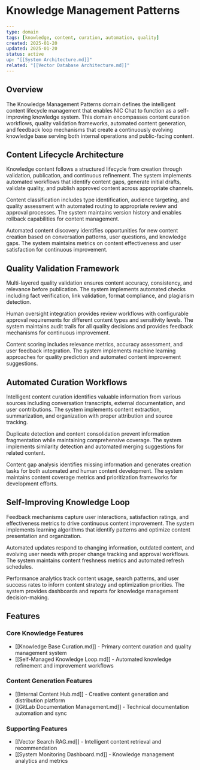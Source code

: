 # Knowledge Management Patterns

```yaml
---
type: domain
tags: [knowledge, content, curation, automation, quality]
created: 2025-01-20
updated: 2025-01-20
status: active
up: "[[System Architecture.md]]"
related: "[[Vector Database Architecture.md]]"
---
```

## Overview

The Knowledge Management Patterns domain defines the intelligent content lifecycle management that enables NIC Chat to function as a self-improving knowledge system. This domain encompasses content curation workflows, quality validation frameworks, automated content generation, and feedback loop mechanisms that create a continuously evolving knowledge base serving both internal operations and public-facing content.

## Content Lifecycle Architecture

Knowledge content follows a structured lifecycle from creation through validation, publication, and continuous refinement. The system implements automated workflows that identify content gaps, generate initial drafts, validate quality, and publish approved content across appropriate channels.

Content classification includes type identification, audience targeting, and quality assessment with automated routing to appropriate review and approval processes. The system maintains version history and enables rollback capabilities for content management.

Automated content discovery identifies opportunities for new content creation based on conversation patterns, user questions, and knowledge gaps. The system maintains metrics on content effectiveness and user satisfaction for continuous improvement.

## Quality Validation Framework

Multi-layered quality validation ensures content accuracy, consistency, and relevance before publication. The system implements automated checks including fact verification, link validation, format compliance, and plagiarism detection.

Human oversight integration provides review workflows with configurable approval requirements for different content types and sensitivity levels. The system maintains audit trails for all quality decisions and provides feedback mechanisms for continuous improvement.

Content scoring includes relevance metrics, accuracy assessment, and user feedback integration. The system implements machine learning approaches for quality prediction and automated content improvement suggestions.

## Automated Curation Workflows

Intelligent content curation identifies valuable information from various sources including conversation transcripts, external documentation, and user contributions. The system implements content extraction, summarization, and organization with proper attribution and source tracking.

Duplicate detection and content consolidation prevent information fragmentation while maintaining comprehensive coverage. The system implements similarity detection and automated merging suggestions for related content.

Content gap analysis identifies missing information and generates creation tasks for both automated and human content development. The system maintains content coverage metrics and prioritization frameworks for development efforts.

## Self-Improving Knowledge Loop

Feedback mechanisms capture user interactions, satisfaction ratings, and effectiveness metrics to drive continuous content improvement. The system implements learning algorithms that identify patterns and optimize content presentation and organization.

Automated updates respond to changing information, outdated content, and evolving user needs with proper change tracking and approval workflows. The system maintains content freshness metrics and automated refresh schedules.

Performance analytics track content usage, search patterns, and user success rates to inform content strategy and optimization priorities. The system provides dashboards and reports for knowledge management decision-making.

## Features

### Core Knowledge Features

- [[Knowledge Base Curation.md]] - Primary content curation and quality management system
- [[Self-Managed Knowledge Loop.md]] - Automated knowledge refinement and improvement workflows

### Content Generation Features

- [[Internal Content Hub.md]] - Creative content generation and distribution platform
- [[GitLab Documentation Management.md]] - Technical documentation automation and sync

### Supporting Features

- [[Vector Search RAG.md]] - Intelligent content retrieval and recommendation
- [[System Monitoring Dashboard.md]] - Knowledge management analytics and metrics